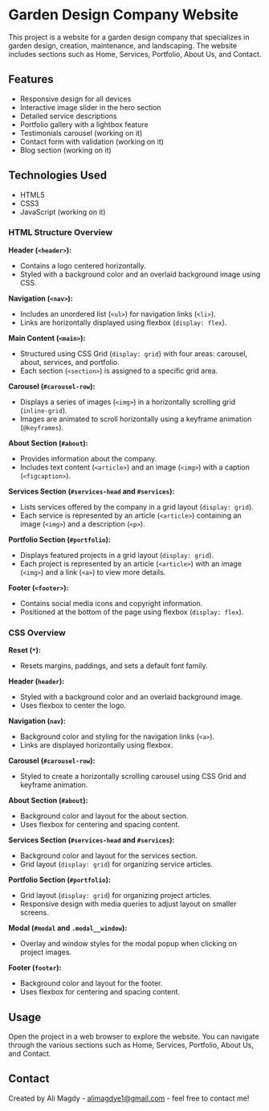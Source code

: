 # Garden Design Company Website

This project is a website for a garden design company that specializes in garden design, creation, maintenance, and landscaping. The website includes sections such as Home, Services, Portfolio, About Us, and Contact.


## Features

- Responsive design for all devices
- Interactive image slider in the hero section
- Detailed service descriptions
- Portfolio gallery with a lightbox feature
- Testimonials carousel (working on it)
- Contact form with validation (working on it)
- Blog section (working on it)


## Technologies Used

- HTML5
- CSS3
- JavaScript (working on it)


### HTML Structure Overview

**Header (`<header>`):**
- Contains a logo centered horizontally.
- Styled with a background color and an overlaid background image using CSS.

**Navigation (`<nav>`):**
- Includes an unordered list (`<ul>`) for navigation links (`<li>`).
- Links are horizontally displayed using flexbox (`display: flex`).

**Main Content (`<main>`):**
- Structured using CSS Grid (`display: grid`) with four areas: carousel, about, services, and portfolio.
- Each section (`<section>`) is assigned to a specific grid area.

**Carousel (`#carousel-row`):**
- Displays a series of images (`<img>`) in a horizontally scrolling grid (`inline-grid`).
- Images are animated to scroll horizontally using a keyframe animation (`@keyframes`).

**About Section (`#about`):**
- Provides information about the company.
- Includes text content (`<article>`) and an image (`<img>`) with a caption (`<figcaption>`).

**Services Section (`#services-head` and `#services`):**
- Lists services offered by the company in a grid layout (`display: grid`).
- Each service is represented by an article (`<article>`) containing an image (`<img>`) and a description (`<p>`).

**Portfolio Section (`#portfolio`):**
- Displays featured projects in a grid layout (`display: grid`).
- Each project is represented by an article (`<article>`) with an image (`<img>`) and a link (`<a>`) to view more details.

**Footer (`<footer>`):**
- Contains social media icons and copyright information.
- Positioned at the bottom of the page using flexbox (`display: flex`).

### CSS Overview

**Reset (`*`):**
- Resets margins, paddings, and sets a default font family.

**Header (`header`):**
- Styled with a background color and an overlaid background image.
- Uses flexbox to center the logo.

**Navigation (`nav`):**
- Background color and styling for the navigation links (`<a>`).
- Links are displayed horizontally using flexbox.

**Carousel (`#carousel-row`):**
- Styled to create a horizontally scrolling carousel using CSS Grid and keyframe animation.

**About Section (`#about`):**
- Background color and layout for the about section.
- Uses flexbox for centering and spacing content.

**Services Section (`#services-head` and `#services`):**
- Background color and layout for the services section.
- Grid layout (`display: grid`) for organizing service articles.

**Portfolio Section (`#portfolio`):**
- Grid layout (`display: grid`) for organizing project articles.
- Responsive design with media queries to adjust layout on smaller screens.

**Modal (`#modal` and `.modal__window`):**
- Overlay and window styles for the modal popup when clicking on project images.

**Footer (`footer`):**
- Background color and layout for the footer.
- Uses flexbox for centering and spacing content.


## Usage

Open the project in a web browser to explore the website. You can navigate through the various sections such as Home, Services, Portfolio, About Us, and Contact.
  

## Contact

Created by Ali Magdy - alimagdye1@gmail.com - feel free to contact me!
